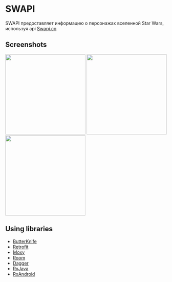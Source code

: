 # SWAPI
SWAPI предоставляет информацию о персонажах вселенной Star Wars, используя api [Swapi.co](https://swapi.co/)

## Screenshots

<img src="../master/app/release/main_screen.png" width="250"> <img src="../master/app/release/search.png" width="250"> <img src="../master/app/release/character_details.png" width="250">

## Using  libraries

* [ButterKnife](https://github.com/JakeWharton/butterknife)
* [Retrofit](https://github.com/square/retrofit)
* [Moxy](https://github.com/Arello-Mobile/Moxy)
* [Room]()
* [Dagger](https://github.com/google/dagger)
* [RxJava](https://github.com/ReactiveX/RxJava)
* [RxAndroid](https://github.com/ReactiveX/RxAndroid)
